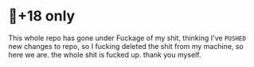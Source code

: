 # 🔞+18 only

This whole repo has gone under Fuckage of my shit, thinking I've `PUSHED` new changes to repo, so I fucking deleted the shit from my machine, so here we are. the whole shit is fucked up. thank you myself.
